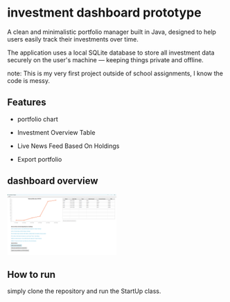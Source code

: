# investment dashboard prototype
  
A clean and minimalistic portfolio manager built in Java, designed to help users easily track their investments over time.

The application uses a local SQLite database to store all investment data securely on the user's machine — keeping things private and offline.

note: This is my very first project outside of school assignments, I know the code is messy.

## Features

- portfolio chart
  
- Investment Overview Table  
  
- Live News Feed Based On Holdings

- Export portfolio

## dashboard overview

<img src="/IMAGES/main-dashboard.png" alt="loginpage" width="50%" height="50%">

## How to run

simply clone the repository and run the StartUp class.



